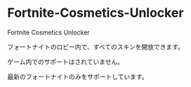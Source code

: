 # Fortnite-Cosmetics-Unlocker
Fortnite Cosmetics Unlocker

フォートナイトのロビー内で、すべてのスキンを開放できます。

ゲーム内でのサポートはされていません。

最新のフォートナイトのみをサポートしています。
